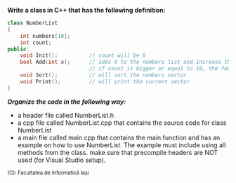 **Write a class in C++ that has the following definition:**
```cpp
class NumberList
{
    int numbers[10];
    int count;
public:
    void Init();          // count will be 0
    bool Add(int x);      // adds X to the numbers list and increase the data member count.
                          // if count is bigger or equal to 10, the function will return false
    void Sort();          // will sort the numbers vector
    void Print();         // will print the current vector
}
```
***Organize the code in the following way:***

- a header file called NumberList.h
- a cpp file called NumberList.cpp that contains the source code for class NumberList
- a main file called main.cpp that contains the main function and has an example on how to use NumberList. The example must include using all methods from the class. make sure that precompile headers are NOT used (for Visual Studio setup).

<sub>(C): Facultatea de Informatică Iași</sub>
